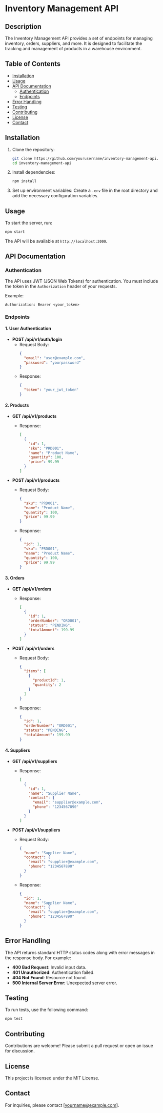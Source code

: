 # Inventory Management API

## Description
The Inventory Management API provides a set of endpoints for managing inventory, orders, suppliers, and more. It is designed to facilitate the tracking and management of products in a warehouse environment.

## Table of Contents
- [Installation](#installation)
- [Usage](#usage)
- [API Documentation](#api-documentation)
  - [Authentication](#authentication)
  - [Endpoints](#endpoints)
- [Error Handling](#error-handling)
- [Testing](#testing)
- [Contributing](#contributing)
- [License](#license)
- [Contact](#contact)

## Installation
1. Clone the repository:
   ```bash
   git clone https://github.com/yourusername/inventory-management-api.git
   cd inventory-management-api
   ```

2. Install dependencies:
   ```bash
   npm install
   ```

3. Set up environment variables:
   Create a `.env` file in the root directory and add the necessary configuration variables.

## Usage
To start the server, run:
```bash
npm start
```
The API will be available at `http://localhost:3000`.

## API Documentation

### Authentication
The API uses JWT (JSON Web Tokens) for authentication. You must include the token in the `Authorization` header of your requests.

Example:
```
Authorization: Bearer <your_token>
```

### Endpoints

#### 1. User Authentication
- **POST /api/v1/auth/login**
  - Request Body:
    ```json
    {
      "email": "user@example.com",
      "password": "yourpassword"
    }
    ```
  - Response:
    ```json
    {
      "token": "your_jwt_token"
    }
    ```

#### 2. Products
- **GET /api/v1/products**
  - Response:
    ```json
    [
      {
        "id": 1,
        "sku": "PRD001",
        "name": "Product Name",
        "quantity": 100,
        "price": 99.99
      }
    ]
    ```

- **POST /api/v1/products**
  - Request Body:
    ```json
    {
      "sku": "PRD001",
      "name": "Product Name",
      "quantity": 100,
      "price": 99.99
    }
    ```
  - Response:
    ```json
    {
      "id": 1,
      "sku": "PRD001",
      "name": "Product Name",
      "quantity": 100,
      "price": 99.99
    }
    ```

#### 3. Orders
- **GET /api/v1/orders**
  - Response:
    ```json
    [
      {
        "id": 1,
        "orderNumber": "ORD001",
        "status": "PENDING",
        "totalAmount": 199.99
      }
    ]
    ```

- **POST /api/v1/orders**
  - Request Body:
    ```json
    {
      "items": [
        {
          "productId": 1,
          "quantity": 2
        }
      ]
    }
    ```
  - Response:
    ```json
    {
      "id": 1,
      "orderNumber": "ORD001",
      "status": "PENDING",
      "totalAmount": 199.99
    }
    ```

#### 4. Suppliers
- **GET /api/v1/suppliers**
  - Response:
    ```json
    [
      {
        "id": 1,
        "name": "Supplier Name",
        "contact": {
          "email": "supplier@example.com",
          "phone": "1234567890"
        }
      }
    ]
    ```

- **POST /api/v1/suppliers**
  - Request Body:
    ```json
    {
      "name": "Supplier Name",
      "contact": {
        "email": "supplier@example.com",
        "phone": "1234567890"
      }
    }
    ```
  - Response:
    ```json
    {
      "id": 1,
      "name": "Supplier Name",
      "contact": {
        "email": "supplier@example.com",
        "phone": "1234567890"
      }
    }
    ```

## Error Handling
The API returns standard HTTP status codes along with error messages in the response body. For example:
- **400 Bad Request**: Invalid input data.
- **401 Unauthorized**: Authentication failed.
- **404 Not Found**: Resource not found.
- **500 Internal Server Error**: Unexpected server error.

## Testing
To run tests, use the following command:
```bash
npm test
```

## Contributing
Contributions are welcome! Please submit a pull request or open an issue for discussion.

## License
This project is licensed under the MIT License.

## Contact
For inquiries, please contact [yourname@example.com].
